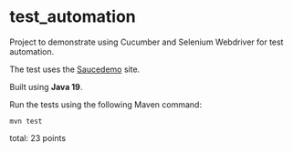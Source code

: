 # test_automation

Project to demonstrate using Cucumber and Selenium Webdriver for test automation.

The test uses the [Saucedemo](https://www.saucedemo.com/) site.

Built using **Java 19**.

Run the tests using the following Maven command:

<code>mvn test</code>

total: 23 points
